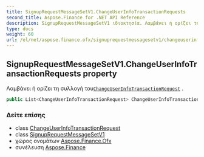 ```yaml
---
title: SignupRequestMessageSetV1.ChangeUserInfoTransactionRequests
second_title: Aspose.Finance for .NET API Reference
description: SignupRequestMessageSetV1 ιδιοκτησία. Λαμβάνει ή ορίζει τη συλλογή τουChangeUserInfoTransactionRequest .
type: docs
weight: 60
url: /el/net/aspose.finance.ofx/signuprequestmessagesetv1/changeuserinfotransactionrequests/
---
```

## SignupRequestMessageSetV1.ChangeUserInfoTransactionRequests property

Λαμβάνει ή ορίζει τη συλλογή του[`ChangeUserInfoTransactionRequest`](../../../aspose.finance.ofx.signup/changeuserinfotransactionrequest/) .

```csharp
public List<ChangeUserInfoTransactionRequest> ChangeUserInfoTransactionRequests { get; set; }
```

### Δείτε επίσης

* class [ChangeUserInfoTransactionRequest](../../../aspose.finance.ofx.signup/changeuserinfotransactionrequest/)
* class [SignupRequestMessageSetV1](../)
* χώρος ονομάτων [Aspose.Finance.Ofx](../../signuprequestmessagesetv1/)
* συνέλευση [Aspose.Finance](../../../)


